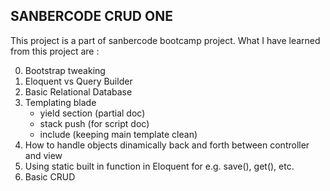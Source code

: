 ## SANBERCODE CRUD ONE

This project is a part of sanbercode bootcamp project.
What I have learned from this project are :

0. Bootstrap tweaking
1. Eloquent vs Query Builder
2. Basic Relational Database
3. Templating blade
    - yield section (partial doc)
    - stack push (for script doc)
    - include (keeping main template clean)
4. How to handle objects dinamically back and forth between controller and view
5. Using static built in function in Eloquent for e.g. save(), get(), etc.
6. Basic CRUD
